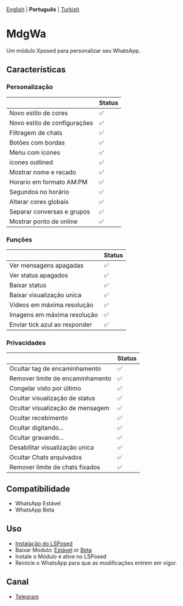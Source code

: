 [English](../README.md) | **Português** | [Turkish](./README_TR.md)

# MdgWa

Um módulo Xposed para personalizar seu WhatsApp.

## Características

### Personalização

|                         | Status |
|-------------------------| ------------- |
| Novo estilo de cores    | ✅ |
| Novo estilo de configurações | ✅ |
| Filtragem de chats      | ✅ |
| Botões com bordas       | ✅ |
| Menu com ícones         | ✅ |
| ícones outlined         | ✅ |
| Mostrar nome e recado   | ✅ |
| Horario em formato AM:PM | ✅ |
| Segundos no horário     | ✅ |
| Alterar cores globais   | ✅ |
| Separar conversas e grupos | ✅ |
| Mostrar ponto de online | ✅ |


### Funções

|                               | Status |
|-------------------------------| ------------- |
| Ver mensagens apagadas        | ✅ |
| Ver status apagados           | ✅ |
| Baixar status                 | ✅ |
| Baixar visualização unica     | ✅ |
| Videos em máxima resolução    | ✅ |
| Imagens em máxima resolução   | ✅ |
| Enviar tick azul ao responder | ✅ |

### Privacidades

|                                  | Status |
|----------------------------------| ------------- |
| Ocultar tag de encaminhamento    | ✅ |
| Remover limite de encaminhamento | ✅ |
| Congelar visto por último        | ✅ |
| Ocultar visualização de status   | ✅ |
| Ocultar visualização de mensagem | ✅ |
| Ocultar recebimento              | ✅ |
| Ocultar digitando...             | ✅ |
| Ocultar gravando...              | ✅ |
| Desabilitar visualização unica   | ✅ |
| Ocultar Chats arquivados         | ✅ |
| Remover limite de chats fixados  | ✅ |

## Compatibilidade

- WhatsApp Estável
- WhatsApp Beta

## Uso

- [Instalação do LSPosed](https://github.com/LSPosed/LSPosed)
- Baixar Modulo: [Estável](https://github.com/ItsMadruga/MdgWa/releases/latest) or [Beta](https://github.com/ItsMadruga/MdgWa/actions)
- Instale o Módulo e ative no LSPosed
- Reinicie o WhatsApp para que as modificações entrem em vigor.

## Canal

- [Telegram](https://t.me/mdgwamodule)

